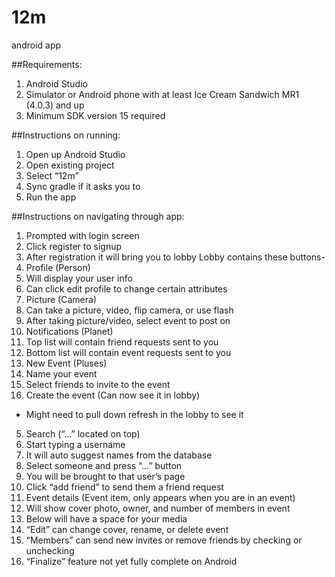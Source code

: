 # 12m
android app

##Requirements:
1. Android Studio
2. Simulator or Android phone with at least Ice Cream Sandwich MR1 (4.0.3) and up
3. Minimum SDK version 15 required

##Instructions on running:
1. Open up Android Studio
2. Open existing project
3. Select “12m”
4. Sync gradle if it asks you to
5. Run the app

##Instructions on navigating through app:
1. Prompted with login screen
2. Click register to signup
3. After registration it will bring you to lobby
Lobby contains these buttons-
 1. Profile (Person)
  1. Will display your user info
  2. Can click edit profile to change certain attributes
 2. Picture (Camera)
  1. Can take a picture, video, flip camera, or use flash
  2. After taking picture/video, select event to post on
 3. Notifications (Planet)
  1. Top list will contain friend requests sent to you
  2. Bottom list will contain event requests sent to you
 4. New Event (Pluses)
  1. Name your event
  2. Select friends to invite to the event
  3. Create the event (Can now see it in lobby)
   * Might need to pull down refresh in the lobby to see it
 5. Search (“…” located on top)
  1. Start typing a username
  2. It will auto suggest names from the database
  3. Select someone and press “…” button
  4. You will be brought to that user’s page
  5. Click “add friend” to send them a friend request
 6. Event details (Event item, only appears when you are in an event)
  1. Will show cover photo, owner, and number of members in event
  2. Below will have a space for your media
  3. “Edit” can change cover, rename, or delete event
  4. “Members” can send new invites or remove friends by checking or unchecking
  5. “Finalize” feature not yet fully complete on Android
